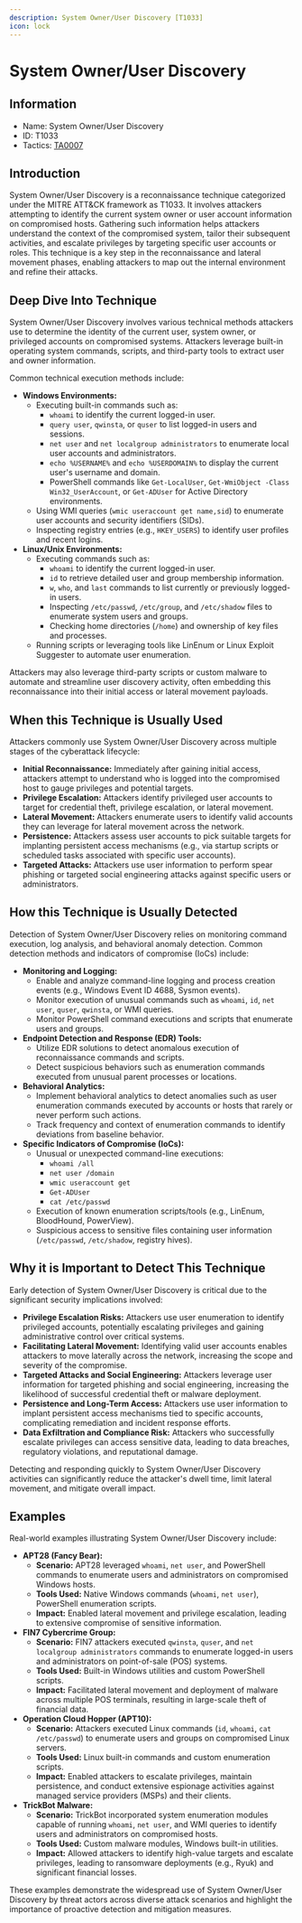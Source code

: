 ```yaml
---
description: System Owner/User Discovery [T1033]
icon: lock
---
```


# System Owner/User Discovery

## Information

* Name: System Owner/User Discovery
* ID: T1033
* Tactics: [TA0007](./)

## Introduction

System Owner/User Discovery is a reconnaissance technique categorized under the MITRE ATT\&CK framework as T1033. It involves attackers attempting to identify the current system owner or user account information on compromised hosts. Gathering such information helps attackers understand the context of the compromised system, tailor their subsequent activities, and escalate privileges by targeting specific user accounts or roles. This technique is a key step in the reconnaissance and lateral movement phases, enabling attackers to map out the internal environment and refine their attacks.

## Deep Dive Into Technique

System Owner/User Discovery involves various technical methods attackers use to determine the identity of the current user, system owner, or privileged accounts on compromised systems. Attackers leverage built-in operating system commands, scripts, and third-party tools to extract user and owner information.

Common technical execution methods include:

* **Windows Environments:**
  * Executing built-in commands such as:
    * `whoami` to identify the current logged-in user.
    * `query user`, `qwinsta`, or `quser` to list logged-in users and sessions.
    * `net user` and `net localgroup administrators` to enumerate local user accounts and administrators.
    * `echo %USERNAME%` and `echo %USERDOMAIN%` to display the current user's username and domain.
    * PowerShell commands like `Get-LocalUser`, `Get-WmiObject -Class Win32_UserAccount`, or `Get-ADUser` for Active Directory environments.
  * Using WMI queries (`wmic useraccount get name,sid`) to enumerate user accounts and security identifiers (SIDs).
  * Inspecting registry entries (e.g., `HKEY_USERS`) to identify user profiles and recent logins.
* **Linux/Unix Environments:**
  * Executing commands such as:
    * `whoami` to identify the current logged-in user.
    * `id` to retrieve detailed user and group membership information.
    * `w`, `who`, and `last` commands to list currently or previously logged-in users.
    * Inspecting `/etc/passwd`, `/etc/group`, and `/etc/shadow` files to enumerate system users and groups.
    * Checking home directories (`/home`) and ownership of key files and processes.
  * Running scripts or leveraging tools like LinEnum or Linux Exploit Suggester to automate user enumeration.

Attackers may also leverage third-party scripts or custom malware to automate and streamline user discovery activity, often embedding this reconnaissance into their initial access or lateral movement payloads.

## When this Technique is Usually Used

Attackers commonly use System Owner/User Discovery across multiple stages of the cyberattack lifecycle:

* **Initial Reconnaissance:** Immediately after gaining initial access, attackers attempt to understand who is logged into the compromised host to gauge privileges and potential targets.
* **Privilege Escalation:** Attackers identify privileged user accounts to target for credential theft, privilege escalation, or lateral movement.
* **Lateral Movement:** Attackers enumerate users to identify valid accounts they can leverage for lateral movement across the network.
* **Persistence:** Attackers assess user accounts to pick suitable targets for implanting persistent access mechanisms (e.g., via startup scripts or scheduled tasks associated with specific user accounts).
* **Targeted Attacks:** Attackers use user information to perform spear phishing or targeted social engineering attacks against specific users or administrators.

## How this Technique is Usually Detected

Detection of System Owner/User Discovery relies on monitoring command execution, log analysis, and behavioral anomaly detection. Common detection methods and indicators of compromise (IoCs) include:

* **Monitoring and Logging:**
  * Enable and analyze command-line logging and process creation events (e.g., Windows Event ID 4688, Sysmon events).
  * Monitor execution of unusual commands such as `whoami`, `id`, `net user`, `quser`, `qwinsta`, or WMI queries.
  * Monitor PowerShell command executions and scripts that enumerate users and groups.
* **Endpoint Detection and Response (EDR) Tools:**
  * Utilize EDR solutions to detect anomalous execution of reconnaissance commands and scripts.
  * Detect suspicious behaviors such as enumeration commands executed from unusual parent processes or locations.
* **Behavioral Analytics:**
  * Implement behavioral analytics to detect anomalies such as user enumeration commands executed by accounts or hosts that rarely or never perform such actions.
  * Track frequency and context of enumeration commands to identify deviations from baseline behavior.
* **Specific Indicators of Compromise (IoCs):**
  * Unusual or unexpected command-line executions:
    * `whoami /all`
    * `net user /domain`
    * `wmic useraccount get`
    * `Get-ADUser`
    * `cat /etc/passwd`
  * Execution of known enumeration scripts/tools (e.g., LinEnum, BloodHound, PowerView).
  * Suspicious access to sensitive files containing user information (`/etc/passwd`, `/etc/shadow`, registry hives).

## Why it is Important to Detect This Technique

Early detection of System Owner/User Discovery is critical due to the significant security implications involved:

* **Privilege Escalation Risks:** Attackers use user enumeration to identify privileged accounts, potentially escalating privileges and gaining administrative control over critical systems.
* **Facilitating Lateral Movement:** Identifying valid user accounts enables attackers to move laterally across the network, increasing the scope and severity of the compromise.
* **Targeted Attacks and Social Engineering:** Attackers leverage user information for targeted phishing and social engineering, increasing the likelihood of successful credential theft or malware deployment.
* **Persistence and Long-Term Access:** Attackers use user information to implant persistent access mechanisms tied to specific accounts, complicating remediation and incident response efforts.
* **Data Exfiltration and Compliance Risk:** Attackers who successfully escalate privileges can access sensitive data, leading to data breaches, regulatory violations, and reputational damage.

Detecting and responding quickly to System Owner/User Discovery activities can significantly reduce the attacker's dwell time, limit lateral movement, and mitigate overall impact.

## Examples

Real-world examples illustrating System Owner/User Discovery include:

* **APT28 (Fancy Bear):**
  * **Scenario:** APT28 leveraged `whoami`, `net user`, and PowerShell commands to enumerate users and administrators on compromised Windows hosts.
  * **Tools Used:** Native Windows commands (`whoami`, `net user`), PowerShell enumeration scripts.
  * **Impact:** Enabled lateral movement and privilege escalation, leading to extensive compromise of sensitive information.
* **FIN7 Cybercrime Group:**
  * **Scenario:** FIN7 attackers executed `qwinsta`, `quser`, and `net localgroup administrators` commands to enumerate logged-in users and administrators on point-of-sale (POS) systems.
  * **Tools Used:** Built-in Windows utilities and custom PowerShell scripts.
  * **Impact:** Facilitated lateral movement and deployment of malware across multiple POS terminals, resulting in large-scale theft of financial data.
* **Operation Cloud Hopper (APT10):**
  * **Scenario:** Attackers executed Linux commands (`id`, `whoami`, `cat /etc/passwd`) to enumerate users and groups on compromised Linux servers.
  * **Tools Used:** Linux built-in commands and custom enumeration scripts.
  * **Impact:** Enabled attackers to escalate privileges, maintain persistence, and conduct extensive espionage activities against managed service providers (MSPs) and their clients.
* **TrickBot Malware:**
  * **Scenario:** TrickBot incorporated system enumeration modules capable of running `whoami`, `net user`, and WMI queries to identify users and administrators on compromised hosts.
  * **Tools Used:** Custom malware modules, Windows built-in utilities.
  * **Impact:** Allowed attackers to identify high-value targets and escalate privileges, leading to ransomware deployments (e.g., Ryuk) and significant financial losses.

These examples demonstrate the widespread use of System Owner/User Discovery by threat actors across diverse attack scenarios and highlight the importance of proactive detection and mitigation measures.

